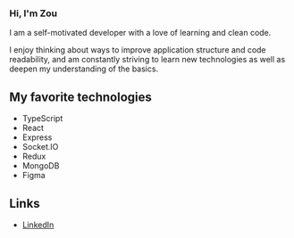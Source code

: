 ### Hi, I'm Zou

I am a self-motivated developer with a love of learning and clean code. 

I enjoy thinking about ways to improve application structure and code readability, and am constantly striving to learn new technologies as well as deepen my understanding of the basics.

## My favorite technologies
- TypeScript
- React
- Express
- Socket.IO
- Redux
- MongoDB
- Figma

## Links
- [LinkedIn](https://www.linkedin.com/in/zouminowa)

